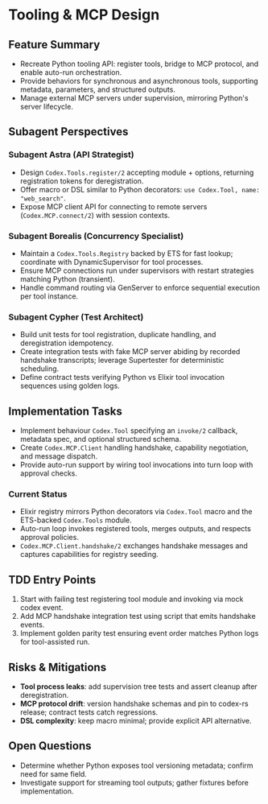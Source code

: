 # Tooling & MCP Design

## Feature Summary
- Recreate Python tooling API: register tools, bridge to MCP protocol, and enable auto-run orchestration.
- Provide behaviors for synchronous and asynchronous tools, supporting metadata, parameters, and structured outputs.
- Manage external MCP servers under supervision, mirroring Python's server lifecycle.

## Subagent Perspectives
### Subagent Astra (API Strategist)
- Design `Codex.Tools.register/2` accepting module + options, returning registration tokens for deregistration.
- Offer macro or DSL similar to Python decorators: `use Codex.Tool, name: "web_search"`.
- Expose MCP client API for connecting to remote servers (`Codex.MCP.connect/2`) with session contexts.

### Subagent Borealis (Concurrency Specialist)
- Maintain a `Codex.Tools.Registry` backed by ETS for fast lookup; coordinate with DynamicSupervisor for tool processes.
- Ensure MCP connections run under supervisors with restart strategies matching Python (transient).
- Handle command routing via GenServer to enforce sequential execution per tool instance.

### Subagent Cypher (Test Architect)
- Build unit tests for tool registration, duplicate handling, and deregistration idempotency.
- Create integration tests with fake MCP server abiding by recorded handshake transcripts; leverage Supertester for deterministic scheduling.
- Define contract tests verifying Python vs Elixir tool invocation sequences using golden logs.

## Implementation Tasks
- Implement behaviour `Codex.Tool` specifying an `invoke/2` callback, metadata spec, and optional structured schema.
- Create `Codex.MCP.Client` handling handshake, capability negotiation, and message dispatch.
- Provide auto-run support by wiring tool invocations into turn loop with approval checks.

### Current Status
- Elixir registry mirrors Python decorators via `Codex.Tool` macro and the ETS-backed `Codex.Tools` module.
- Auto-run loop invokes registered tools, merges outputs, and respects approval policies.
- `Codex.MCP.Client.handshake/2` exchanges handshake messages and captures capabilities for registry seeding.

## TDD Entry Points
1. Start with failing test registering tool module and invoking via mock codex event.
2. Add MCP handshake integration test using script that emits handshake events.
3. Implement golden parity test ensuring event order matches Python logs for tool-assisted run.

## Risks & Mitigations
- **Tool process leaks**: add supervision tree tests and assert cleanup after deregistration.
- **MCP protocol drift**: version handshake schemas and pin to codex-rs release; contract tests catch regressions.
- **DSL complexity**: keep macro minimal; provide explicit API alternative.

## Open Questions
- Determine whether Python exposes tool versioning metadata; confirm need for same field.
- Investigate support for streaming tool outputs; gather fixtures before implementation.
